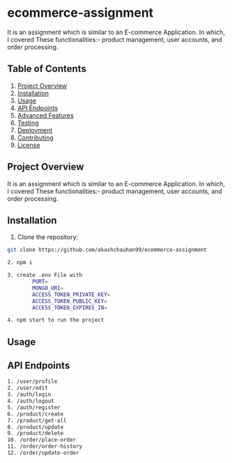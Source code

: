 # ecommerce-assignment

It is an assignment which is similar to an E-commerce Application. In which, I covered These functionalities:- product management, user accounts, and order processing.

## Table of Contents

1. [Project Overview](#project-overview)
2. [Installation](#installation)
3. [Usage](#usage)
4. [API Endpoints](#api-endpoints)
5. [Advanced Features](#advanced-features)
6. [Testing](#testing)
7. [Deployment](#deployment)
8. [Contributing](#contributing)
9. [License](#license)

## Project Overview

It is an assignment which is similar to an E-commerce Application. In which, I covered These functionalities:- product management, user accounts, and order processing.

## Installation

1. Clone the repository:

```bash
git clone https://github.com/akashchauhan99/ecommerce-assignment

2. npm i

3. create .env File with
        PORT=
        MONGO_URI=
        ACCESS_TOKEN_PRIVATE_KEY=
        ACCESS_TOKEN_PUBLIC_KEY=
        ACCESS_TOKEN_EXPIRES_IN=

4. npm start to run the project
```

## Usage

## API Endpoints

```bash
1. /user/profile
2. /user/edit
3. /auth/login
4. /auth/logout
5. /auth/register
6. /product/create
7. /product/get-all
8. /product/update
9. /product/delete
10. /order/place-order
11. /order/order-history
12. /order/update-order
```
